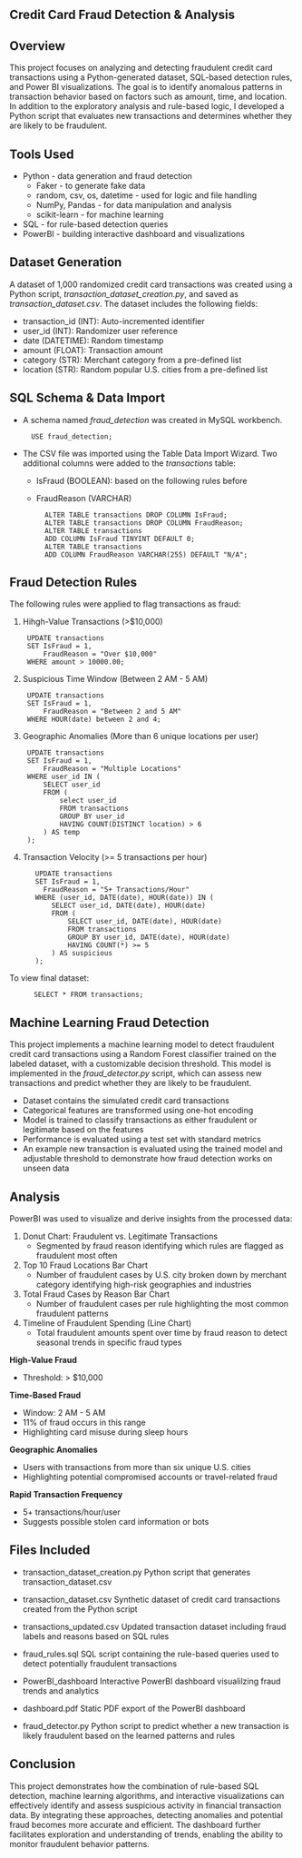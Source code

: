 ## Credit Card Fraud Detection & Analysis ##

## Overview ##
This project focuses on analyzing and detecting fraudulent credit card transactions using a Python-generated dataset, SQL-based detection rules, and Power BI visualizations. The goal is to identify anomalous patterns in transaction behavior based on factors such as amount, time, and location. In addition to the exploratory analysis and rule-based logic, I developed a Python script that evaluates new transactions and determines whether they are likely to be fraudulent.

## Tools Used ##
- Python - data generation and fraud detection
    - Faker - to generate fake data
    - random, csv, os, datetime - used for logic and file handling
    - NumPy, Pandas - for data manipulation and analysis
    - scikit-learn - for machine learning
- SQL - for rule-based detection queries
- PowerBI - building interactive dashboard and visualizations

## Dataset Generation ##
A dataset of 1,000 randomized credit card transactions was created using a Python script, *transaction_dataset_creation.py*, and saved as *transaction_dataset.csv*. The dataset includes the following fields:
- transaction_id (INT): Auto-incremented identifier
- user_id (INT): Randomizer user reference
- date (DATETIME): Random timestamp
- amount (FLOAT): Transaction amount
- category (STR): Merchant category from a pre-defined list
- location (STR): Random popular U.S. cities from a pre-defined list

## SQL Schema & Data Import ##
- A schema named *fraud_detection* was created in MySQL workbench.
  
        USE fraud_detection;
  
- The CSV file was imported using the Table Data Import Wizard.
Two additional columns were added to the *transactions* table:
    -  IsFraud (BOOLEAN): based on the following rules before
    - FraudReason (VARCHAR)

            ALTER TABLE transactions DROP COLUMN IsFraud;
            ALTER TABLE transactions DROP COLUMN FraudReason;
            ALTER TABLE transactions
            ADD COLUMN IsFraud TINYINT DEFAULT 0;
            ALTER TABLE transactions
            ADD COLUMN FraudReason VARCHAR(255) DEFAULT "N/A";

## Fraud Detection Rules ##
The following rules were applied to flag transactions as fraud:

1. Hihgh-Value Transactions (>$10,000)

        UPDATE transactions
        SET IsFraud = 1,
        	FraudReason = "Over $10,000"
        WHERE amount > 10000.00;

3. Suspicious Time Window (Between 2 AM - 5 AM)
   
        UPDATE transactions
        SET IsFraud = 1,
        	FraudReason = "Between 2 and 5 AM"
        WHERE HOUR(date) between 2 and 4;

5. Geographic Anomalies (More than 6 unique locations per user)
   
        UPDATE transactions
        SET IsFraud = 1,
        	FraudReason = "Multiple Locations"
        WHERE user_id IN (
        	SELECT user_id
            FROM (
        		select user_id
                FROM transactions
                GROUP BY user_id
                HAVING COUNT(DISTINCT location) > 6
        	) AS temp
        );

7. Transaction Velocity (>= 5 transactions per hour)
   
          UPDATE transactions
          SET IsFraud = 1,
          	FraudReason = "5+ Transactions/Hour"
          WHERE (user_id, DATE(date), HOUR(date)) IN (
              SELECT user_id, DATE(date), HOUR(date)
              FROM (
                  SELECT user_id, DATE(date), HOUR(date)
                  FROM transactions
                  GROUP BY user_id, DATE(date), HOUR(date)
                  HAVING COUNT(*) >= 5
              ) AS suspicious
          );

To view final dataset:

          SELECT * FROM transactions;

## Machine Learning Fraud Detection ##
This project implements a machine learning model to detect fraudulent credit card transactions using a Random Forest classifier trained on the labeled dataset, with a customizable decision threshold. This model is implemented in the *fraud_detector.py* script, which can assess new transactions and predict whether they are likely to be fraudulent.
- Dataset contains the simulated credit card transactions
- Categorical features are transformed using one-hot encoding
- Model is trained to classify transactions as either fraudulent or legitimate based on the features
- Performance is evaluated using a test set with standard metrics
- An example new transaction is evaluated using the trained model and adjustable threshold to demonstrate how fraud detection works on unseen data

## Analysis ##
PowerBI was used to visualize and derive insights from the processed data:
1. Donut Chart: Fraudulent vs. Legitimate Transactions
     - Segmented by fraud reason identifying which rules are flagged as fraudulent most often
2.  Top 10 Fraud Locations Bar Chart
     - Number of fraudulent cases by U.S. city broken down by merchant category identifying high-risk geographies and industries
3. Total Fraud Cases by Reason Bar Chart
     - Number of fraudulent cases per rule highlighting the most common fraudulent patterns  
4. Timeline of Fraudulent Spending (Line Chart)
     - Total fraudulent amounts spent over time by fraud reason to detect seasonal trends in specific fraud types

**High-Value Fraud**
- Threshold: > $10,000

**Time-Based Fraud**
- Window: 2 AM - 5 AM
- 11% of fraud occurs in this range
- Highlighting card misuse during sleep hours

**Geographic Anomalies**
- Users with transactions from more than six unique U.S. cities
- Highlighting potential compromised accounts or travel-related fraud

**Rapid Transaction Frequency**
- 5+ transactions/hour/user
- Suggests possible stolen card information or bots

## Files Included ##
- transaction_dataset_creation.py
    Python script that generates transaction_dataset.csv

- transaction_dataset.csv
    Synthetic dataset of credit card transactions created from the Python script

- transactions_updated.csv
    Updated transaction dataset including fraud labels and reasons based on SQL rules

- fraud_rules.sql
    SQL script containing the rule-based queries used to detect potentially fraudulent transactions

- PowerBI_dashboard
    Interactive PowerBI dashboard visualilzing fraud trends and analytics

- dashboard.pdf
    Static PDF export of the PowerBI dashboard

- fraud_detector.py
    Python script to predict whether a new transaction is likely fraudulent based on the learned patterns and rules

## Conclusion ##
This project demonstrates how the combination of rule-based SQL detection, machine learning algorithms, and interactive visualizations can effectively identify and assess suspicious activity in financial transaction data. By integrating these approaches, detecting anomalies and potential fraud becomes more accurate and efficient. The dashboard further facilitates exploration and understanding of trends, enabling the ability to monitor fraudulent behavior patterns.
